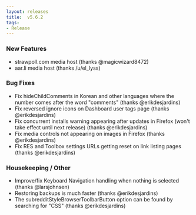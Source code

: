 ```yaml
---
layout: releases
title:  v5.6.2
tags:
- Release
---
```


### New Features

- strawpoll.com media host (thanks @magicwizard8472)
- aar.li media host (thanks /u/el_lyss)

### Bug Fixes

- Fix hideChildComments in Korean and other languages where the number comes after the word "comments" (thanks @erikdesjardins)
- Fix reversed ignore icons on Dashboard user tags page (thanks @erikdesjardins)
- Fix concurrent installs warning appearing after updates in Firefox (won't take effect until next release) (thanks @erikdesjardins)
- Fix media controls not appearing on images in Firefox (thanks @erikdesjardins)
- Fix RES and Toolbox settings URLs getting reset on link listing pages (thanks @erikdesjardins)

### Housekeeping / Other

- Improve/fix Keyboard Navigation handling when nothing is selected (thanks @larsjohnsen)
- Restoring backups is much faster (thanks @erikdesjardins)
- The subredditStyleBrowserToolbarButton option can be found by searching for "CSS" (thanks @erikdesjardins)
